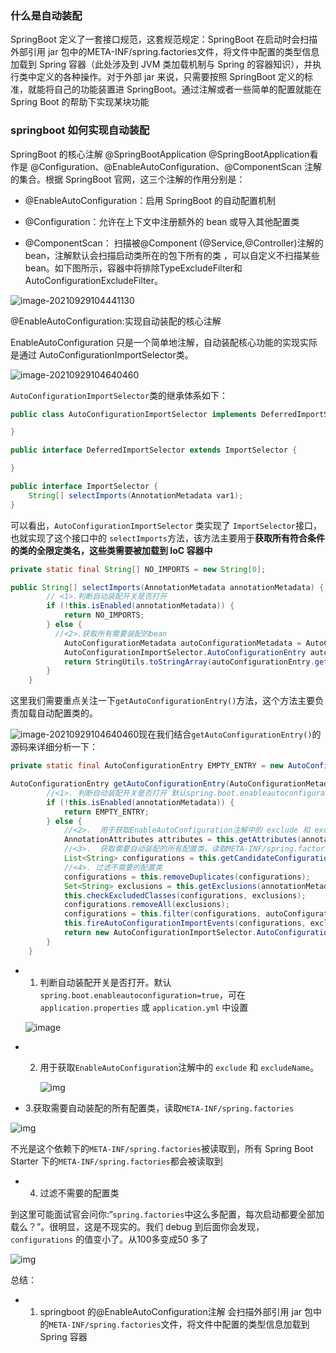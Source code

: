 
###  什么是自动装配
SpringBoot 定义了一套接口规范，这套规范规定：SpringBoot 在启动时会扫描外部引用 jar 包中的META-INF/spring.factories文件，将文件中配置的类型信息加载到 Spring 容器（此处涉及到 JVM 类加载机制与 Spring 的容器知识），并执行类中定义的各种操作。对于外部 jar 来说，只需要按照 SpringBoot 定义的标准，就能将自己的功能装置进 SpringBoot。通过注解或者一些简单的配置就能在 Spring Boot 的帮助下实现某块功能


### springboot 如何实现自动装配
 SpringBoot 的核心注解 @SpringBootApplication 
@SpringBootApplication看作是 @Configuration、@EnableAutoConfiguration、@ComponentScan 注解的集合。根据 SpringBoot 官网，这三个注解的作用分别是：

- @EnableAutoConfiguration：启用 SpringBoot 的自动配置机制

- @Configuration：允许在上下文中注册额外的 bean 或导入其他配置类

- @ComponentScan： 扫描被@Component (@Service,@Controller)注解的 bean，注解默认会扫描启动类所在的包下所有的类 ，可以自定义不扫描某些 bean。如下图所示，容器中将排除TypeExcludeFilter和AutoConfigurationExcludeFilter。



![image-20210929104441130](http://qiniu.muluofeng.com/uPic/2021/09/image-20210929104441130.png)

@EnableAutoConfiguration:实现自动装配的核心注解


EnableAutoConfiguration 只是一个简单地注解，自动装配核心功能的实现实际是通过 AutoConfigurationImportSelector类。

![image-20210929104640460](http://qiniu.muluofeng.com/uPic/2021/09/image-20210929104640460.png)

`AutoConfigurationImportSelector`类的继承体系如下：

```java
public class AutoConfigurationImportSelector implements DeferredImportSelector, BeanClassLoaderAware, ResourceLoaderAware, BeanFactoryAware, EnvironmentAware, Ordered {

}

public interface DeferredImportSelector extends ImportSelector {

}

public interface ImportSelector {
    String[] selectImports(AnnotationMetadata var1);
}
```

可以看出，`AutoConfigurationImportSelector` 类实现了 `ImportSelector`接口，也就实现了这个接口中的 `selectImports`方法，该方法主要用于**获取所有符合条件的类的全限定类名，这些类需要被加载到 IoC 容器中**

```java
private static final String[] NO_IMPORTS = new String[0];

public String[] selectImports(AnnotationMetadata annotationMetadata) {
        // <1>.判断自动装配开关是否打开
        if (!this.isEnabled(annotationMetadata)) {
            return NO_IMPORTS;
        } else {
          //<2>.获取所有需要装配的bean
            AutoConfigurationMetadata autoConfigurationMetadata = AutoConfigurationMetadataLoader.loadMetadata(this.beanClassLoader);
            AutoConfigurationImportSelector.AutoConfigurationEntry autoConfigurationEntry = this.getAutoConfigurationEntry(autoConfigurationMetadata, annotationMetadata);
            return StringUtils.toStringArray(autoConfigurationEntry.getConfigurations());
        }
    }
```

这里我们需要重点关注一下`getAutoConfigurationEntry()`方法，这个方法主要负责加载自动配置类的。

![image-20210929104640460](http://qiniu.muluofeng.com/uPic/2021/09/3c1200712655443ca4b38500d615bb70~tplv-k3u1fbpfcp-watermark.image)现在我们结合`getAutoConfigurationEntry()`的源码来详细分析一下：

```java
private static final AutoConfigurationEntry EMPTY_ENTRY = new AutoConfigurationEntry();

AutoConfigurationEntry getAutoConfigurationEntry(AutoConfigurationMetadata autoConfigurationMetadata, AnnotationMetadata annotationMetadata) {
        //<1>. 判断自动装配开关是否打开 默认spring.boot.enableautoconfiguration=true，可在 application.properties 或 application.yml 中设置
        if (!this.isEnabled(annotationMetadata)) {
            return EMPTY_ENTRY;
        } else {
            //<2>.  用于获取EnableAutoConfiguration注解中的 exclude 和 excludeName
            AnnotationAttributes attributes = this.getAttributes(annotationMetadata);
            //<3>.  获取需要自动装配的所有配置类，读取META-INF/spring.factories
            List<String> configurations = this.getCandidateConfigurations(annotationMetadata, attributes);
            //<4>. 过滤不需要的配置类
            configurations = this.removeDuplicates(configurations);
            Set<String> exclusions = this.getExclusions(annotationMetadata, attributes);
            this.checkExcludedClasses(configurations, exclusions);
            configurations.removeAll(exclusions);
            configurations = this.filter(configurations, autoConfigurationMetadata);
            this.fireAutoConfigurationImportEvents(configurations, exclusions);
            return new AutoConfigurationImportSelector.AutoConfigurationEntry(configurations, exclusions);
        }
    }
```

- 1. 判断自动装配开关是否打开。默认`spring.boot.enableautoconfiguration=true`，可在 `application.properties` 或 `application.yml` 中设置

  ![image](https://p3-juejin.byteimg.com/tos-cn-i-k3u1fbpfcp/77aa6a3727ea4392870f5cccd09844ab~tplv-k3u1fbpfcp-watermark.image)

- 2. 用于获取`EnableAutoConfiguration`注解中的 `exclude` 和 `excludeName`。

     ![img](http://qiniu.muluofeng.com/uPic/2021/09/3d6ec93bbda1453aa08c52b49516c05a~tplv-k3u1fbpfcp-zoom-1.image)

     

     

- 3.获取需要自动装配的所有配置类，读取`META-INF/spring.factories`

     

![img](http://qiniu.muluofeng.com/uPic/2021/09/58c51920efea4757aa1ec29c6d5f9e36~tplv-k3u1fbpfcp-watermark.image)

不光是这个依赖下的`META-INF/spring.factories`被读取到，所有 Spring Boot Starter 下的`META-INF/spring.factories`都会被读取到

- 4. 过滤不需要的配置类

到这里可能面试官会问你:“`spring.factories`中这么多配置，每次启动都要全部加载么？”。很明显，这是不现实的。我们 debug 到后面你会发现，`configurations` 的值变小了。从100多变成50 多了

![img](http://qiniu.muluofeng.com/uPic/2021/09/267f8231ae2e48d982154140af6437b0~tplv-k3u1fbpfcp-watermark.image)

总结：

- 1. springboot  的@EnableAutoConfiguration注解 会扫描外部引用 jar 包中的`META-INF/spring.factories`文件，将文件中配置的类型信息加载到 Spring 容器

     


